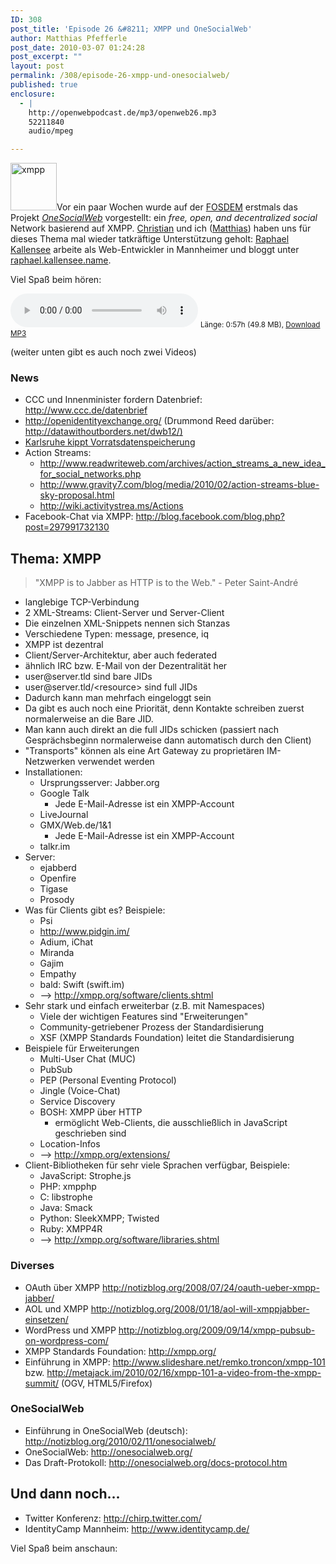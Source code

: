 ```yaml
---
ID: 308
post_title: 'Episode 26 &#8211; XMPP und OneSocialWeb'
author: Matthias Pfefferle
post_date: 2010-03-07 01:24:28
post_excerpt: ""
layout: post
permalink: /308/episode-26-xmpp-und-onesocialweb/
published: true
enclosure:
  - |
    http://openwebpodcast.de/mp3/openweb26.mp3
    52211840
    audio/mpeg

---
```

<img src="http://blog.openwebpodcast.de/wp-content/uploads/2010/03/xmpp.png" alt="xmpp" title="xmpp" width="74" height="76" class="alignright size-full wp-image-321" />Vor ein paar Wochen wurde auf der <a href="http://fosdem.org/2010/">FOSDEM</a> erstmals das Projekt <em><a href="http://onesocialweb.org/">OneSocialWeb</a></em> vorgestellt: ein <em>free, open, and decentralized social</em> Network basierend auf XMPP. <a href="http://mrtopf.de">Christian</a> und ich (<a href="http://notizblog.org/">Matthias</a>) haben uns für dieses Thema mal wieder tatkräftige Unterstützung geholt: <a href="http://identi.ca/rkallensee">Raphael Kallensee</a> arbeite als Web-Entwickler in Mannheimer und bloggt unter <a href="http://raphael.kallensee.name/">raphael.kallensee.name</a>.

Viel Spaß beim hören:

<audio controls>
  <source src="http://openwebpodcast.de/mp3/openweb26.mp3" type="audio/mpeg">
  Ihr Browser unterstützt diesen Audio-Player nicht.
</audio>
<small>Länge: 0:57h (49.8 MB), <a href="http://openwebpodcast.de/mp3/openweb26.mp3">Download MP3</a></small>

(weiter unten gibt es auch noch zwei Videos)

<h3>News</h3>
<ul>
	<li>CCC und Innenminister fordern  Datenbrief: <a href="http://www.ccc.de/datenbrief">http://www.ccc.de/datenbrief</a></li>
	<li><a href="http://openidentityexchange.org/">http://openidentityexchange.org/</a> (Drummond Reed darüber: <a href="http://datawithoutborders.net/dwb12/%29">http://datawithoutborders.net/dwb12/)</a></li>
	<li><a href="http://www.tagesschau.de/inland/bundesverfassungsgericht144.html">Karlsruhe kippt Vorratsdatenspeicherung</a></li>
	<li>Action Streams:
<ul>
	<li><a href="http://www.gravity7.com/blog/media/2010/02/action-streams-blue-sky-proposal.html">http://www.readwriteweb.com/archives/action_streams_a_new_idea_for_social_networks.php</a></li>
	<li><a href="http://www.gravity7.com/blog/media/2010/02/action-streams-blue-sky-proposal.html">http://www.gravity7.com/blog/media/2010/02/action-streams-blue-sky-proposal.html</a></li>
	<li><a href="http://wiki.activitystrea.ms/Actions">http://wiki.activitystrea.ms/Actions</a></li>
</ul>
</li>
	<li>Facebook-Chat  via XMPP: <a href="http://blog.facebook.com/blog.php?post=297991732130">http://blog.facebook.com/blog.php?post=297991732130</a></li>
</ul>
<h2>Thema: XMPP</h2>
<blockquote>"XMPP is to Jabber as HTTP  is to the Web." - Peter Saint-André</blockquote>
<ul>
	<li>langlebige  TCP-Verbindung</li>
	<li>2 XML-Streams: Client-Server und  Server-Client</li>
	<li>Die einzelnen XML-Snippets nennen sich Stanzas</li>
	<li>Verschiedene Typen: message, presence, iq</li>
	<li>XMPP ist dezentral</li>
	<li>Client/Server-Architektur, aber auch  federated</li>
	<li>ähnlich  IRC bzw. E-Mail von der Dezentralität her</li>
	<li>user@server.tld sind bare JIDs</li>
	<li>user@server.tld/&lt;resource&gt; sind  full JIDs</li>
	<li>Dadurch  kann man mehrfach eingeloggt sein</li>
	<li>Da gibt es auch noch eine Priorität,  denn Kontakte schreiben zuerst  normalerweise an die  Bare JID.</li>
	<li>Man  kann auch direkt an die full JIDs schicken (passiert nach Gesprächsbeginn  normalerweise dann automatisch durch den Client)</li>
	<li>"Transports" können als eine Art  Gateway zu proprietären IM-Netzwerken verwendet werden</li>
	<li>Installationen:
<ul>
	<li>Ursprungsserver: Jabber.org</li>
	<li>Google Talk
<ul>
	<li>Jede E-Mail-Adresse ist ein  XMPP-Account</li>
</ul>
</li>
	<li>LiveJournal</li>
	<li>GMX/Web.de/1&amp;1
<ul>
	<li>Jede E-Mail-Adresse ist ein  XMPP-Account</li>
</ul>
</li>
	<li>talkr.im</li>
</ul>
</li>
	<li>Server:
<ul>
	<li>ejabberd</li>
	<li>Openfire</li>
	<li>Tigase</li>
	<li>Prosody</li>
</ul>
</li>
	<li>Was für Clients gibt es? Beispiele:
<ul>
	<li>Psi</li>
	<li><a href="http://www.pidgin.im/">http://www.pidgin.im/</a></li>
	<li>Adium, iChat</li>
	<li>Miranda</li>
	<li>Gajim</li>
	<li>Empathy</li>
	<li>bald: Swift (swift.im)</li>
	<li>--&gt; <a href="http://xmpp.org/software/clients.shtml">http://xmpp.org/software/clients.shtml</a></li>
</ul>
</li>
	<li>Sehr stark und einfach erweiterbar (z.B. mit Namespaces)
<ul>
	<li>Viele der wichtigen Features sind "Erweiterungen"</li>
	<li>Community-getriebener Prozess der  Standardisierung</li>
	<li>XSF  (XMPP Standards Foundation) leitet die Standardisierung</li>
</ul>
</li>
	<li>Beispiele für Erweiterungen
<ul>
	<li>Multi-User Chat (MUC)</li>
	<li>PubSub</li>
	<li>PEP (Personal Eventing Protocol)</li>
	<li>Jingle (Voice-Chat)</li>
	<li>Service Discovery</li>
	<li>BOSH: XMPP über HTTP
<ul>
	<li>ermöglicht Web-Clients, die  ausschließlich in JavaScript geschrieben sind</li>
</ul>
</li>
	<li>Location-Infos</li>
	<li>--&gt; <a href="http://xmpp.org/extensions/">http://xmpp.org/extensions/</a></li>
</ul>
</li>
	<li>Client-Bibliotheken für sehr viele  Sprachen verfügbar, Beispiele:
<ul>
	<li>JavaScript: Strophe.js</li>
	<li>PHP: xmpphp</li>
	<li>C: libstrophe</li>
	<li>Java: Smack</li>
	<li>Python: SleekXMPP; Twisted</li>
	<li>Ruby: XMPP4R</li>
	<li>--&gt; <a href="http://xmpp.org/software/libraries.shtml">http://xmpp.org/software/libraries.shtml</a></li>
</ul>
</li>
</ul>
<h3>Diverses</h3>
<ul>
	<li>OAuth über XMPP <a href="http://notizblog.org/2008/07/24/oauth-ueber-xmpp-jabber/">http://notizblog.org/2008/07/24/oauth-ueber-xmpp-jabber/</a></li>
	<li> AOL  und XMPP <a href="http://notizblog.org/2008/01/18/aol-will-xmppjabber-einsetzen/">http://notizblog.org/2008/01/18/aol-will-xmppjabber-einsetzen/</a></li>
	<li> WordPress  und XMPP <a href="http://notizblog.org/2009/09/14/xmpp-pubsub-on-wordpress-com/">http://notizblog.org/2009/09/14/xmpp-pubsub-on-wordpress-com/</a></li>
	<li> XMPP  Standards Foundation: <a href="http://xmpp.org/">http://xmpp.org/</a></li>
	<li>Einführung  in XMPP: <a href="http://www.slideshare.net/remko.troncon/xmpp-101">http://www.slideshare.net/remko.troncon/xmpp-101</a> bzw. <a href="http://metajack.im/2010/02/16/xmpp-101-a-video-from-the-xmpp-summit/">http://metajack.im/2010/02/16/xmpp-101-a-video-from-the-xmpp-summit/</a> (OGV, HTML5/Firefox)</li>
</ul>
<h3>OneSocialWeb</h3>
<ul>
	<li>Einführung  in OneSocialWeb (deutsch): <a href="http://notizblog.org/2010/02/11/onesocialweb/">http://notizblog.org/2010/02/11/onesocialweb/</a></li>
	<li>OneSocialWeb:  <a href="http://onesocialweb.org/">http://onesocialweb.org</a><a href="http://onesocialweb.org/">/</a></li>
	<li>Das  Draft-Protokoll: <a href="http://onesocialweb.org/docs-protocol.htm">http://onesocialweb.org/doc</a><a href="http://onesocialweb.org/docs-protocol.htm">s</a><a href="http://onesocialweb.org/docs-protocol.htm">-protocol.htm</a></li>
</ul>
<h2>Und dann noch...</h2>
<ul>
	<li>Twitter Konferenz: <a href="http://chirp.twitter.com/">http://chirp.twitter.com/</a></li>
	<li>IdentityCamp Mannheim: <a href="http://www.identitycamp.de/">http://www.identitycamp.de/</a></li>
</ul>

<!--more-->Viel Spaß beim anschaun:

<object width="480" height="295"><param name="movie" value="http://www.youtube.com/v/o7Pt0PXC_Bs&hl=de_DE&fs=1&"></param><param name="allowFullScreen" value="true"></param><param name="allowscriptaccess" value="always"></param><embed src="http://www.youtube.com/v/o7Pt0PXC_Bs&hl=de_DE&fs=1&" type="application/x-shockwave-flash" allowscriptaccess="always" allowfullscreen="true" width="480" height="295"></embed></object>

<object width="480" height="295"><param name="movie" value="http://www.youtube.com/v/dApxhDbqG_k&hl=de_DE&fs=1&"></param><param name="allowFullScreen" value="true"></param><param name="allowscriptaccess" value="always"></param><embed src="http://www.youtube.com/v/dApxhDbqG_k&hl=de_DE&fs=1&" type="application/x-shockwave-flash" allowscriptaccess="always" allowfullscreen="true" width="480" height="295"></embed></object>

